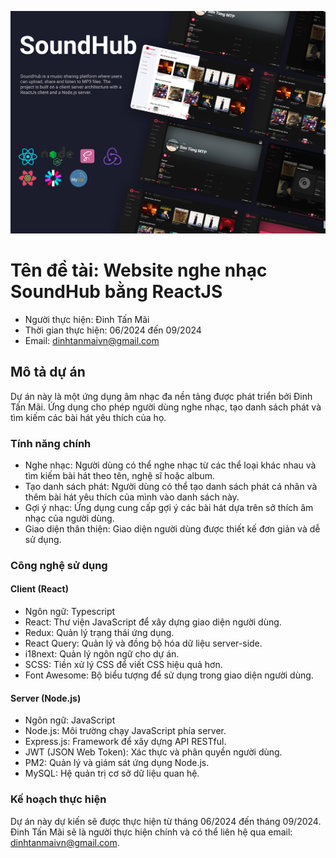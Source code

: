 ![Alt text](client/src/assets/images/template.png)

# Tên đề tài: Website nghe nhạc SoundHub bằng ReactJS

* Người thực hiện: Đinh Tấn Mãi       
* Thời gian thực hiện: 06/2024 đến 09/2024
* Email: dinhtanmaivn@gmail.com

## Mô tả dự án

Dự án này là một ứng dụng âm nhạc đa nền tảng được phát triển bởi Đinh Tấn Mãi. Ứng dụng cho phép người dùng nghe nhạc, tạo danh sách phát và tìm kiếm các bài hát yêu thích của họ. 

### Tính năng chính

- Nghe nhạc: Người dùng có thể nghe nhạc từ các thể loại khác nhau và tìm kiếm bài hát theo tên, nghệ sĩ hoặc album.
- Tạo danh sách phát: Người dùng có thể tạo danh sách phát cá nhân và thêm bài hát yêu thích của mình vào danh sách này.
- Gợi ý nhạc: Ứng dụng cung cấp gợi ý các bài hát dựa trên sở thích âm nhạc của người dùng.
- Giao diện thân thiện: Giao diện người dùng được thiết kế đơn giản và dễ sử dụng.

### Công nghệ sử dụng

#### Client (React)
- Ngôn ngữ: Typescript
- React: Thư viện JavaScript để xây dựng giao diện người dùng.
- Redux: Quản lý trạng thái ứng dụng.
- React Query: Quản lý và đồng bộ hóa dữ liệu server-side.
- i18next: Quản lý ngôn ngữ cho dự án.
- SCSS: Tiền xử lý CSS để viết CSS hiệu quả hơn.
- Font Awesome: Bộ biểu tượng để sử dụng trong giao diện người dùng.

#### Server (Node.js)
- Ngôn ngữ: JavaScript
- Node.js: Môi trường chạy JavaScript phía server.
- Express.js: Framework để xây dựng API RESTful.
- JWT (JSON Web Token): Xác thực và phân quyền người dùng.
- PM2: Quản lý và giám sát ứng dụng Node.js.
- MySQL: Hệ quản trị cơ sở dữ liệu quan hệ.

### Kế hoạch thực hiện

Dự án này dự kiến sẽ được thực hiện từ tháng 06/2024 đến tháng 09/2024. Đinh Tấn Mãi sẽ là người thực hiện chính và có thể liên hệ qua email: dinhtanmaivn@gmail.com.
























